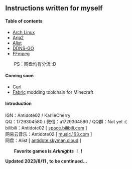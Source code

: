 ## Instructions written for myself
#### Table of contents
- [Arch Linux](./arch%20linux.md)
- [Aria2](./aria2.md)
- [Alist](./alist.md)
- [DDNS-GO](./ddns-go.md)
- [FFmpeg](./ffmpeg.md)

&ensp;&ensp;&ensp;&ensp;PS：网盘均有分流 :D

#### Coming soon
* [Curl](https://curl.se/)
* [Fabric](https://fabricmc.net/) modding toolchain for Minecraft

#### Introduction
IGN：Antidote02 / KarlieCherry   
QQ：1729304580 / 微信：a1729304580 / QQ群：Not yet :(  
bilibili：Antidote02 [ [space.bilibili.com](https://space.bilibili.com/13790079) ]  
网易云音乐：Antidote02 [ [music.163.com](https://music.163.com/#/user/home?id=288347895) ]  
网盘：Alist [ [antidote.skyman.cloud](http://antidote.skyman.cloud:22742/) ]

&ensp;&ensp;&ensp;&ensp;**Favorite games is *Arknights* ！！**

**Updated 2023/8/11 , to be continued...**